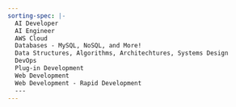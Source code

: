```yaml
---
sorting-spec: |-
  AI Developer
  AI Engineer
  AWS Cloud
  Databases - MySQL, NoSQL, and More!
  Data Structures, Algorithms, Architechtures, Systems Design
  DevOps
  Plug-in Development
  Web Development
  Web Development - Rapid Development
  ---
---
```

